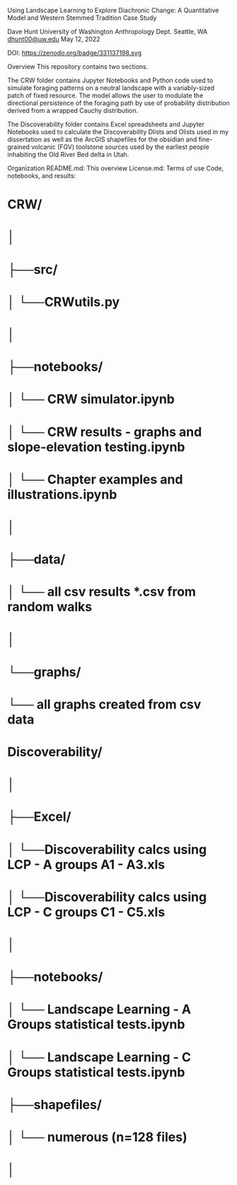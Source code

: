 Using Landscape Learning to Explore Diachronic Change: A Quantitative Model and Western Stemmed Tradition Case Study

Dave Hunt
University of Washington
Anthropology Dept.
Seattle, WA
dhunt00@uw.edu
May 12, 2022

DOI: https://zenodo.org/badge/331137198.svg

Overview
This repository contains two sections. 

The CRW folder contains Jupyter Notebooks and Python code used to simulate foraging patterns on a neutral landscape with a variably-sized patch of fixed resource.  The model allows the user to modulate the directional persistence of the foraging path by use of probability distribution derived from a wrapped Cauchy distribution. 

The Discoverability folder contains Excel spreadsheets and Jupyter Notebooks used to calculate
the Discoverability Dlists and Olists used in my dissertation as well as the ArcGIS shapefiles 
for the obsidian and fine-grained volcanic (FGV) toolstone sources used by the earliest people inhabiting the Old River Bed delta in Utah.

Organization
README.md: This overview
License.md: Terms of use
Code, notebooks, and results:
#  CRW/ 
#    │
#    ├──src/
#    │   └──CRWutils.py
#    │
#    ├──notebooks/
#    │   └── CRW simulator.ipynb
#    │   └── CRW results - graphs and slope-elevation testing.ipynb
#    │   └── Chapter examples and illustrations.ipynb
#    │
#    ├──data/
#    │   └── all csv results *.csv from random walks
#    │
#    └──graphs/
#        └── all graphs created from csv data
#
#  Discoverability/
#    │
#    ├──Excel/
#    │   └──Discoverability calcs using LCP - A groups A1 - A3.xls
#    │   └──Discoverability calcs using LCP - C groups C1 - C5.xls
#    │
#    ├──notebooks/
#    │   └── Landscape Learning - A Groups statistical tests.ipynb
#    │   └── Landscape Learning - C Groups statistical tests.ipynb
#    ├──shapefiles/
#    │   └── numerous (n=128 files)
#    │

